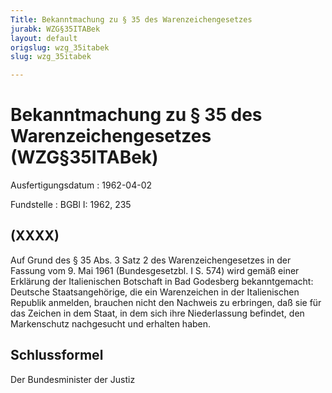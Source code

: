 ```yaml
---
Title: Bekanntmachung zu § 35 des Warenzeichengesetzes
jurabk: WZG§35ITABek
layout: default
origslug: wzg_35itabek
slug: wzg_35itabek

---
```


# Bekanntmachung zu § 35 des Warenzeichengesetzes (WZG§35ITABek)

Ausfertigungsdatum
:   1962-04-02

Fundstelle
:   BGBl I: 1962, 235

## (XXXX)

Auf Grund des § 35 Abs. 3 Satz 2 des Warenzeichengesetzes in der
Fassung vom 9. Mai 1961 (Bundesgesetzbl. I S. 574) wird gemäß einer
Erklärung der Italienischen Botschaft in Bad Godesberg bekanntgemacht:
Deutsche Staatsangehörige, die ein Warenzeichen in der Italienischen
Republik anmelden, brauchen nicht den Nachweis zu erbringen, daß sie
für das Zeichen in dem Staat, in dem sich ihre Niederlassung befindet,
den Markenschutz nachgesucht und erhalten haben.

## Schlussformel

Der Bundesminister der Justiz

